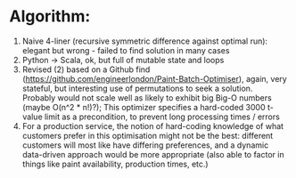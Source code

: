 # Algorithm:
1.  Naive 4-liner (recursive symmetric difference against optimal run): elegant but wrong - failed to find solution in 
many cases
2.  Python -> Scala, ok, but full of mutable state and loops
3.  Revised (2) based on a Github find (https://github.com/engineerlondon/Paint-Batch-Optimiser), again, very stateful, 
but interesting use of permutations to seek a solution.  
Probably would not scale well as likely to exhibit big Big-O numbers (maybe O(n^2 * n!)?); This optimizer specifies
a hard-coded 3000 t-value limit as a precondition, to prevent long processing times / errors
4.  For a production service, the notion of hard-coding knowledge of what customers prefer in this optimisation might 
not be the best: different customers will most like have differing preferences, and a dynamic data-driven approach 
would be more appropriate (also able to factor in things like paint availability, production times, etc.)